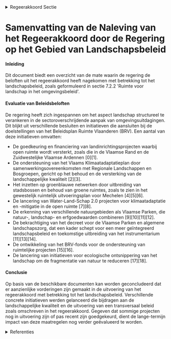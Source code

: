 

<details>
        <summary>Regeerakkoord Sectie </summary>
        <p>7.2.2 Ruimte voor landschap in het omgevingsbeleid Naast het beschermen van onze meest waardevolle cultuurhistorische land-schappen als Onroerend Erfgoed bouwen we tijdens deze regeerperiode verder een volwaardig en transversaal landschaps-beleid uit. De strategische doelstellingen van het Beleidsplan Ruimte Vlaanderen (BRV) inzake landschappelijke kwaliteit brengen we volop in de praktijk. We doen dit door: het aspect landschap structureel te verankeren in de aanpak van de Vlaamse Overheid om omgevingsuitdagingen sectoroverschrijdend op te lossen en om de omgevingskwaliteit te versterken; te zorgen dat binnen de Vlaamse Overheid landschap transversaal en geïntegreerd wordt benaderd. We doen dit door projecten te ondersteunen, een methodiek voor landschapskarakterisatie te ontwikkelen, maatschappelijk bewust-zijn voor het landschap te creëren en verbanden te leggen met verschillende bestuursniveaus en –entiteiten om exper-tise te bundelen en ervaringen te delen. </p>
        </details> 

# Samenvatting van de Naleving van het Regeerakkoord door de Regering op het Gebied van Landschapsbeleid

#### Inleiding
Dit document biedt een overzicht van de mate waarin de regering de beloften uit het regeerakkoord heeft nagekomen met betrekking tot het landschapsbeleid, zoals geformuleerd in sectie 7.2.2 'Ruimte voor landschap in het omgevingsbeleid'.

#### Evaluatie van Beleidsbeloften

De regering heeft zich ingespannen om het aspect landschap structureel te verankeren in de sectoroverschrijdende aanpak van omgevingsuitdagingen. Dit blijkt uit verschillende besluiten en initiatieven die aansluiten bij de doelstellingen van het Beleidsplan Ruimte Vlaanderen (BRV). Een aantal van deze initiatieven omvatten:

- De goedkeuring en financiering van landinrichtingsprojecten waarbij open ruimte wordt versterkt, zoals die in de Vlaamse Rand en de Zuidwestelijke Vlaamse Ardennen \[0\]\[1\].
- De ondersteuning van het Vlaams Klimaatadaptatieplan door samenwerkingsovereenkomsten met Regionale Landschappen en Bosgroepen, gericht op het behoud en de versterking van de landschappelijke kwaliteit \[2\]\[3\].
- Het inzetten op groenblauwe netwerken door uitbreiding van stadsbossen en behoud van groene ruimtes, zoals te zien in het gewestelijk ruimtelijk uitvoeringsplan voor Mechelen \[4\]\[5\]\[6\].
- De lancering van Water-Land-Schap 2.0 projecten voor klimaatadaptatie en -mitigatie in de open ruimte \[7\]\[8\].
- De erkenning van verschillende natuurgebieden als Vlaamse Parken, die natuur-, landschap- en erfgoedwaarden combineren \[9\]\[10\]\[11\]\[12\].
- De bekrachtiging van het decreet voor de Vlaamse Parken en algemene landschapszorg, dat een kader schept voor een meer geïntegreerd landschapsbeleid en toekomstige uitbreiding van het instrumentarium \[11\]\[13\]\[14\].
- De ontwikkeling van het BRV-fonds voor de ondersteuning van ruimtelijke projecten \[15\]\[16\].
- De lancering van initiatieven voor ecologische ontsnippering van het landschap om de fragmentatie van natuur te reduceren \[17\]\[18\].
  
#### Conclusie
Op basis van de beschikbare documenten kan worden geconcludeerd dat er aanzienlijke vorderingen zijn gemaakt in de uitvoering van het regeerakkoord met betrekking tot het landschapsbeleid. Verschillende concrete initiatieven werden gelanceerd die bijdragen aan de landschappelijke kwaliteit en de uitvoering van een transversaal beleid zoals omschreven in het regeerakkoord. Gegeven dat sommige projecten nog in uitvoering zijn of pas recent zijn goedgekeurd, dient de lange-termijn impact van deze maatregelen nog verder geëvalueerd te worden.

<details>
        <summary> Referenties</summary>
        **[\[0\]](http://themis.vlaanderen.be/id/nieuwsbrief-info/60E46CC7364ED900080008AF)** : **(2021-07-09)** Actualisatienota planprogramma Vlaamse Rand: evaluatie en opstart fase 2   Drie lopende landinrichtingsprojecten en de groeiende vraag naar bescherming en versterking van de open ruimte in de Vlaamse ... 

**[\[1\]](http://themis.vlaanderen.be/id/nieuwsbericht/652E449B7FDB1A5D07829380)** : **(2023-10-20)** Goedkeuring en instelling landinrichtingsproject ‘Zuidwestelijke Vlaamse Ardennen – fase 1’ Ontwerpbesluit van de Vlaamse Regering tot goedkeuring en instelling van het landinrichtingsproject ‘Zuidwes... 

**[\[2\]](http://themis.vlaanderen.be/id/nieuwsbericht/64EDC79F3605E1AC863BD69B)** : **(2023-08-31)** Ontwerp van samenwerkingsovereenkomst Regionale Landschappen ter ondersteuning van hun bijdrage aan de uitvoering van het Vlaams Klimaatadaptatieplan Ontwerp van samenwerkingsovereenkomst tussen de Vl... 

**[\[3\]](http://themis.vlaanderen.be/id/resource/41b62440-492b-11ec-94bb-99a9d1e168fe)** : **(2019-12-20)** Projectfinanciering Bosgroepen en Regionale Landschappen Ontwerp van samenwerkingsovereenkomst tussen het Agentschap voor Natuur en Bos en de provincies over de projectfinanciering van de Bosgroepen e... 

**[\[4\]](http://themis.vlaanderen.be/id/nieuwsbrief-info/636B5B5D34B8770AF8FDE266)** : **(2022-11-10)** Vaststelling gewestelijk ruimtelijk uitvoeringsplan ‘Regionaalstedelijk gebied Mechelen’ Voorontwerp van besluit van de Vlaamse Regering houdende de definitieve vaststelling van het van gewestelijk ru... 

**[\[5\]](http://themis.vlaanderen.be/id/nieuwsbrief-info/63A1B5F2DBF1CAE811022306)** : **(2022-12-23)** Vaststelling gewestelijk ruimtelijk uitvoeringsplan ‘Regionaalstedelijk gebied Mechelen’ Ontwerpbesluit van de Vlaamse Regering houdende de definitieve vaststelling van het van gewestelijk ruimtelijk ... 

**[\[6\]](http://themis.vlaanderen.be/id/resource/d6552820-4927-11ec-94bb-99a9d1e168fe)** : **(2020-07-17)** Opstart geïntegreerd planningsproces gewestelijk ruimtelijk uitvoeringsplan ‘regionaalstedelijk gebied Mechelen’   De Vlaamse Regering keurt de opstart goed van het geïntegreerd planningsproces gewest... 

**[\[7\]](http://themis.vlaanderen.be/id/nieuwsbrief-info/638F1077C2B90D4571CF7552)** : **(2022-12-09)** Plan Vlaamse Veerkracht: subsidies voor uitvoering Water-Land-Schap 2.0 Vijfendertig ontwerpbesluiten van de Vlaamse Regering tot toekenning van subsidies voor uitvoering van Water-Land-Schap 2.0 binn... 

**[\[8\]](http://themis.vlaanderen.be/id/nieuwsbericht/6448DAE9CA1CB15B58CF51AB)** : **(2023-04-28)** Water-Land-Schap 2.0: subsidiebesluiten Elf ontwerpbesluiten van de Vlaamse Regering tot toekenning van subsidies voor uitvoering van Water-Land-Schap 2.0 binnen het Klimaatadaptatieplan – Blue Deal  ... 

**[\[9\]](http://themis.vlaanderen.be/id/nieuwsbericht/652649057FDB1A5D078286AA)** : **(2023-10-13)** Erkenning Nationale Parken 'Brabantse Wouden', 'Hoge Kempen', 'Scheldevallei' en 'Bosland' Drie ontwerpbesluiten van de Vlaamse Regering  De Vlaamse Regering erkent 'Brabantse Wouden', 'Hoge Kempen' '... 

**[\[10\]](http://themis.vlaanderen.be/id/nieuwsbericht/652649BD7FDB1A5D078286AB)** : **(2023-10-13)** Erkenning landschapsparken Grenzeloos Bocageland, Hart van Haspengouw, Maasvallei, Vlaamse Ardennen en Zwinstreek Vijf ontwerpbesluiten van de Vlaamse Regering  In uitvoering van het decreet van 9 jun... 

**[\[11\]](http://themis.vlaanderen.be/id/nieuwsbericht/6481B8322D77B42474D4C98A)** : **(2023-06-09)** Decreet Vlaamse Parken en algemene landschapszorg Bekrachtiging en afkondiging van het decreet houdende de Vlaamse Parken en algemene landschapszorg, aangenomen door het Vlaams Parlement op 7 juni 202... 

**[\[12\]](http://themis.vlaanderen.be/id/resource/aa2f7fe0-4925-11ec-94bb-99a9d1e168fe)** : **(2020-12-18)** Regionaal landschap Kempen en Maasland: werkingssubsidie vernieuwd Nationaal Park Bureau Hoge Kempen Ontwerpbesluit van de Vlaamse Regering tot toekenning van een werkingssubsidie aan het Regionaal la... 

**[\[13\]](http://themis.vlaanderen.be/id/nieuwsbericht/642404348A5434FEB5657134)** : **(2023-03-31)** Vlaamse Parken en algemene landschapszorg: goedkeuring ontwerpdecreet Ontwerpdecreet houdende de Vlaamse Parken en algemene landschapszorg  Na advies van de Raad van State hecht de Vlaamse Regering ha... 

**[\[14\]](http://themis.vlaanderen.be/id/nieuwsbericht/64AE6A290592342F299DB9FF)** : **(2023-07-14)** Algemene erkennings- en subsidiëringsvoorwaarden Vlaamse Parken: uitvoeringsbesluit decreet Vlaamse Parken en algemene landschapszorg Ontwerpbesluit van de Vlaamse Regering tot vaststelling van de alg... 

**[\[15\]](http://themis.vlaanderen.be/id/nieuwsbericht/64A3DEF62D77B42474D4F6F6)** : **(2023-07-07)** Beleidsplan Ruimte Vlaanderen (BRV)-fonds: aanpassing (uitvoerings-)besluiten Ontwerpbesluit van de Vlaamse Regering tot wijziging van verschillende besluiten naar aanleiding van de omvorming van het ... 

**[\[16\]](http://themis.vlaanderen.be/id/nieuwsbericht/6492E37E2D77B42474D4D9F1)** : **(2023-06-23)** Beleidsplan Ruimte Vlaanderen (BRV)-fonds: aanpassing (uitvoerings-)besluiten Voorontwerp van besluit van de Vlaamse Regering tot wijziging van verschillende besluiten naar aanleiding van de omvorming... 

**[\[17\]](http://themis.vlaanderen.be/id/nieuwsbrief-info/60EE96C4364ED900080014D8)** : **(2021-07-16)** Plan Vlaamse Veerkracht: Ontsnipperen Vlaams landschap Ontsnipperen Vlaams landschap  De Vlaamse Regering keurt het uitwerken van  de initiatieven goed voor het relanceproject 'Vlaamse Veerkracht 105:... 

**[\[18\]](http://themis.vlaanderen.be/id/resource/3f0423a0-492b-11ec-94bb-99a9d1e168fe)** : **(2019-12-20)** Instrumentendecreet omgevingsbeleid   Het Vlaams Regeerakkoord 2014-2019 stelt een omgevingsbeleid voorop vanuit gebiedsgerichte en geïntegreerde realisaties in combinatie met een verbeterd instrument... 
        </details> 

